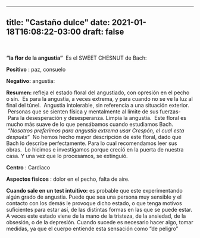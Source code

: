 
---
title: "Castaño dulce"
date: 2021-01-18T16:08:22-03:00
draft: false
--- 
        

 

 


  

**“la flor de la angustia”**   Es el SWEET CHESNUT de Bach:  

**Positivo** : paz, consuelo  

**Negativo:**  angustia:  

**Resumen:**  refleja el estado floral del angustiado, con opresión en el pecho o sin.  Es para la angustia, a veces extrema, y para cuando no se ve la luz al final del túnel.  Angustia intolerable, sin referencia a una situación exterior.  Personas que se sienten física y mentalmente al límite de sus fuerzas-  Para la desesperación y desesperanza. Limpia la angustia.  Este floral es mucho más suave de lo que pensábamos cuando estudiamos Bach.  *“Nosotros preferimos para angustia extrema usar Crespón, el cual esta después”*  No hemos hecho mayor descripción de este floral, dado que Bach lo describe perfectamente. Para lo cual recomendamos leer sus obras.  Lo hicimos e investigamos porque creció en la puerta de nuestra casa. Y una vez que lo procesamos, se extinguió.  

**Centro** : Cardiaco  

**Aspectos físicos** : dolor en el pecho, falta de aire.  

**Cuando sale en un test intuitivo:**  es probable que este experimentando algún grado de angustia. Puede que sea una persona muy sensible y el contacto con los demás le provoque dicho estado, o que tenga motivos suficientes para estar así, de las distintas formas en las que se puede estar. A veces este estado viene de la mano de la tristeza, de la ansiedad, de la obsesión, o de la depresión. Cuando sucede es necesario hacer algo, tomar medidas, ya que el cuerpo entiende esta sensación como “de peligro”



